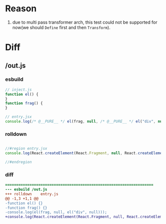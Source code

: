 # Reason
1. due to multi pass transformer arch, this test could not be supported for now(we should `Define` first and then `Transform`).
# Diff
## /out.js
### esbuild
```js
// inject.js
function el() {
}
function frag() {
}

// entry.jsx
console.log(/* @__PURE__ */ el(frag, null, /* @__PURE__ */ el("div", null)));
```
### rolldown
```js

//#region entry.jsx
console.log(React.createElement(React.Fragment, null, React.createElement("div", null)));

//#endregion
```
### diff
```diff
===================================================================
--- esbuild	/out.js
+++ rolldown	entry.js
@@ -1,3 +1,1 @@
-function el() {}
-function frag() {}
-console.log(el(frag, null, el("div", null)));
+console.log(React.createElement(React.Fragment, null, React.createElement("div", null)));

```